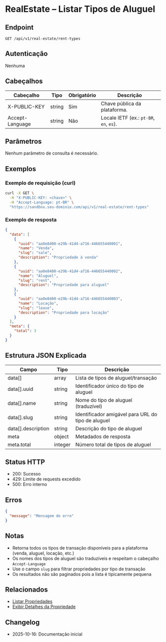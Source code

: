 # RealEstate – Listar Tipos de Aluguel

## Endpoint

```
GET /api/v1/real-estate/rent-types
```

## Autenticação

Nenhuma

## Cabeçalhos

| Cabeçalho          | Tipo     | Obrigatório | Descrição |
| ------------------ | -------- | ----------- | --------- |
| X-PUBLIC-KEY       | string   | Sim         | Chave pública da plataforma. |
| Accept-Language    | string   | Não         | Locale IETF (ex.: `pt-BR`, `en`, `es`). |

## Parâmetros

Nenhum parâmetro de consulta é necessário.

## Exemplos

### Exemplo de requisição (curl)

```bash
curl -X GET \
  -H "X-PUBLIC-KEY: <chave>" \
  -H "Accept-Language: pt-BR" \
  "https://sandbox.seu-dominio.com/api/v1/real-estate/rent-types"
```

### Exemplo de resposta

```json
{
  "data": [
    {
      "uuid": "aa0e8400-e29b-41d4-a716-446655440001",
      "name": "Venda",
      "slug": "sale",
      "description": "Propriedade à venda"
    },
    {
      "uuid": "aa0e8400-e29b-41d4-a716-446655440002",
      "name": "Aluguel",
      "slug": "rent",
      "description": "Propriedade para aluguel"
    },
    {
      "uuid": "aa0e8400-e29b-41d4-a716-446655440003",
      "name": "Locação",
      "slug": "lease",
      "description": "Propriedade para locação"
    }
  ],
  "meta": {
    "total": 3
  }
}
```

## Estrutura JSON Explicada

| Campo        | Tipo     | Descrição |
| ------------ | -------- | --------- |
| data[] | array | Lista de tipos de aluguel/transação |
| data[].uuid | string | Identificador único do tipo de aluguel |
| data[].name | string | Nome do tipo de aluguel (traduzível) |
| data[].slug | string | Identificador amigável para URL do tipo de aluguel |
| data[].description | string | Descrição do tipo de aluguel |
| meta | object | Metadados de resposta |
| meta.total | integer | Número total de tipos de aluguel |

## Status HTTP

- 200: Sucesso
- 429: Limite de requests excedido
- 500: Erro interno

## Erros

```json
{
  "message": "Mensagem de erro"
}
```

## Notas

- Retorna todos os tipos de transação disponíveis para a plataforma (venda, aluguel, locação, etc.)
- Os nomes dos tipos de aluguel são traduzíveis e respeitam o cabeçalho `Accept-Language`
- Use o campo `slug` para filtrar propriedades por tipo de transação
- Os resultados não são paginados pois a lista é tipicamente pequena

## Relacionados

- [Listar Propriedades](PropertyIndex.md)
- [Exibir Detalhes da Propriedade](PropertyShow.md)

## Changelog

- 2025-10-16: Documentação inicial
